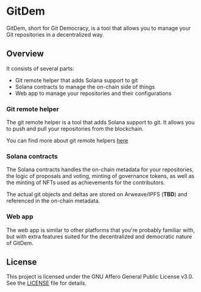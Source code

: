 # GitDem

GitDem, short for Git Democracy, is a tool that allows you to manage your Git repositories in a decentralized way.

## Overview

It consists of several parts:

- Git remote helper that adds Solana support to git
- Solana contracts to manage the on-chain side of things
- Web app to manage your repositories and their configurations

### Git remote helper

The git remote helper is a tool that adds Solana support to git. It allows you to push and pull your repositories from the blockchain. 

You can find more about git remote helpers [here](./git-remote-sol/gitremote-helpers.adoc)

### Solana contracts

The Solana contracts handles the on-chain metadata for your repositories, the logic of proposals and voting, minting of governance tokens, as well as the minting of NFTs used as achievements for the contributors.

The actual git objects and deltas are stored on Arweave/IPFS (**TBD**) and referenced in the on-chain metadata.

### Web app

The web app is similar to other platforms that you're probably familiar with, but with extra features suited for the decentralized and democratic nature of GitDem.

## License

This project is licensed under the GNU Affero General Public License v3.0. See the [LICENSE](LICENSE) file for details.
